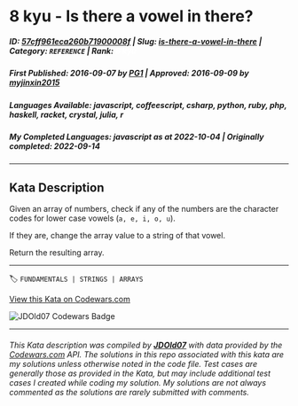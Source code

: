 # 8 kyu - Is there a vowel in there?

##### **ID**: [57cff961eca260b71900008f](https://www.codewars.com/kata/57cff961eca260b71900008f) | **Slug**: [is-there-a-vowel-in-there](https://www.codewars.com/kata/57cff961eca260b71900008f) | **Category**: `REFERENCE` | **Rank**: <span style="color:white">8 kyu</span>

##### **First Published**: 2016-09-07 ***by*** [PG1](https://www.codewars.com/users/PG1) | **Approved**: 2016-09-09 ***by*** [myjinxin2015](https://www.codewars.com/users/myjinxin2015)

##### **Languages Available**: javascript, coffeescript, csharp, python, ruby, php, haskell, racket, crystal, julia, r

##### **My Completed Languages**: javascript ***as at*** 2022-10-04 | **Originally completed**: 2022-09-14

---

## Kata Description


Given an array of numbers, check if any of the numbers are the character codes for lower case vowels (`a, e, i, o, u`).



If they are, change the array value to a string of that vowel.



Return the resulting array.

---


🏷 `FUNDAMENTALS | STRINGS | ARRAYS`


[View this Kata on Codewars.com](https://www.codewars.com/kata/57cff961eca260b71900008f)

![](https://www.codewars.com/users/jdold07/badges/large "JDOld07 Codewars Badge")

---

###### *This Kata description was compiled by [**JDOld07**](https://tpstech.dev) with data provided by the [Codewars.com](https://www.codewars.com) API.  The solutions in this repo associated with this kata are my solutions unless otherwise noted in the code file.  Test cases are generally those as provided in the Kata, but may include additional test cases I created while coding my solution.  My solutions are not always commented as the solutions are rarely submitted with comments.*
